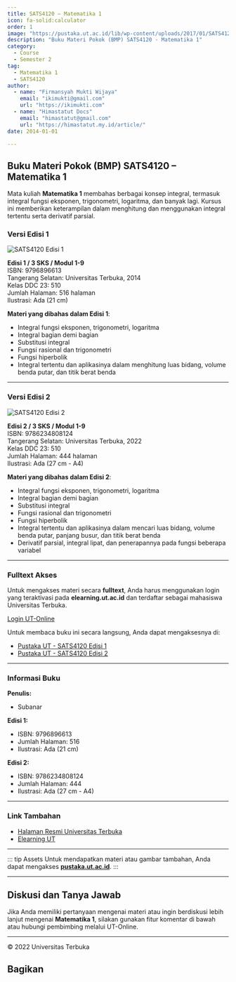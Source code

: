 ```yaml
--- 
title: SATS4120 – Matematika 1
icon: fa-solid:calculator
order: 1
image: "https://pustaka.ut.ac.id/lib/wp-content/uploads/2017/01/SATS4120.jpg"
description: "Buku Materi Pokok (BMP) SATS4120 - Matematika 1"
category:
  - Course
  - Semester 2
tag:
  - Matematika 1
  - SATS4120
author:
  - name: "Firmansyah Mukti Wijaya"
    email: "ikimukti@gmail.com"
    url: "https://ikimukti.com"
  - name: "Himastatut Docs"
    email: "himastatut@gmail.com"
    url: "https://himastatut.my.id/article/"
date: 2014-01-01

--- 
```


## Buku Materi Pokok (BMP) SATS4120 – Matematika 1

Mata kuliah **Matematika 1** membahas berbagai konsep integral, termasuk integral fungsi eksponen, trigonometri, logaritma, dan banyak lagi. Kursus ini memberikan keterampilan dalam menghitung dan menggunakan integral tertentu serta derivatif parsial.

### Versi Edisi 1

![SATS4120 Edisi 1](https://pustaka.ut.ac.id/lib/wp-content/uploads/2017/01/SATS4120.jpg)

**Edisi 1 / 3 SKS / Modul 1-9**  
ISBN: 9796896613  
Tangerang Selatan: Universitas Terbuka, 2014  
Kelas DDC 23: 510  
Jumlah Halaman: 516 halaman  
Ilustrasi: Ada (21 cm)  

**Materi yang dibahas dalam Edisi 1**:
- Integral fungsi eksponen, trigonometri, logaritma
- Integral bagian demi bagian
- Substitusi integral
- Fungsi rasional dan trigonometri
- Fungsi hiperbolik
- Integral tertentu dan aplikasinya dalam menghitung luas bidang, volume benda putar, dan titik berat benda

--- 

### Versi Edisi 2

![SATS4120 Edisi 2](https://pustaka.ut.ac.id/lib/wp-content/uploads/2022/10/SATS412002.jpg)

**Edisi 2 / 3 SKS / Modul 1-9**  
ISBN: 9786234808124  
Tangerang Selatan: Universitas Terbuka, 2022  
Kelas DDC 23: 510  
Jumlah Halaman: 444 halaman  
Ilustrasi: Ada (27 cm - A4)  

**Materi yang dibahas dalam Edisi 2**:
- Integral fungsi eksponen, trigonometri, logaritma
- Integral bagian demi bagian
- Substitusi integral
- Fungsi rasional dan trigonometri
- Fungsi hiperbolik
- Integral tertentu dan aplikasinya dalam mencari luas bidang, volume benda putar, panjang busur, dan titik berat benda
- Derivatif parsial, integral lipat, dan penerapannya pada fungsi beberapa variabel

--- 

### Fulltext Akses

Untuk mengakses materi secara **fulltext**, Anda harus menggunakan login yang teraktivasi pada **elearning.ut.ac.id** dan terdaftar sebagai mahasiswa Universitas Terbuka.

[Login UT-Online](http://elearning.ut.ac.id)

Untuk membaca buku ini secara langsung, Anda dapat mengaksesnya di:
- [Pustaka UT - SATS4120 Edisi 1](https://pustaka.ut.ac.id/lib/sats4120-matematika-1/)
- [Pustaka UT - SATS4120 Edisi 2](https://pustaka.ut.ac.id/lib/sats4120-matematika-i-edisi-2/)

--- 

### Informasi Buku

**Penulis:**
- Subanar

**Edisi 1:**
- ISBN: 9796896613
- Jumlah Halaman: 516
- Ilustrasi: Ada (21 cm)

**Edisi 2:**
- ISBN: 9786234808124
- Jumlah Halaman: 444
- Ilustrasi: Ada (27 cm - A4)

--- 

### Link Tambahan

- [Halaman Resmi Universitas Terbuka](https://www.ut.ac.id)
- [Elearning UT](http://elearning.ut.ac.id)

--- 

::: tip Assets
Untuk mendapatkan materi atau gambar tambahan, Anda dapat mengakses **[pustaka.ut.ac.id](https://pustaka.ut.ac.id)**.
:::

--- 

## Diskusi dan Tanya Jawab

Jika Anda memiliki pertanyaan mengenai materi atau ingin berdiskusi lebih lanjut mengenai **Matematika 1**, silakan gunakan fitur komentar di bawah atau hubungi pembimbing melalui UT-Online.

--- 

<footer>
  <p>© 2022 Universitas Terbuka</p>
</footer>


## Bagikan
<Share colorful />
<GitContributors />
<GitChangelog />